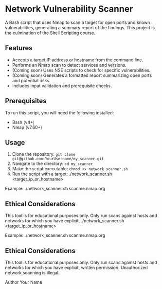 # Network Vulnerability Scanner

A Bash script that uses Nmap to scan a target for open ports and known vulnerabilities, generating a summary report of the findings. This project is the culmination of the Shell Scripting course.

## Features

* Accepts a target IP address or hostname from the command line.
* Performs an Nmap scan to detect services and versions.
* (Coming soon) Uses NSE scripts to check for specific vulnerabilities.
* (Coming soon) Generates a formatted report summarizing open ports and potential risks.
* Includes input validation and prerequisite checks.

## Prerequisites

To run this script, you will need the following installed:
* Bash (v4+)
* Nmap (v7.60+)

## Usage

1.  Clone the repository: `git clone git@github.com:YourUsername/my_scanner.git`
2.  Navigate to the directory: `cd my_scanner`
3.  Make the script executable: `chmod +x network_scanner.sh`
4.  Run the script with a target:
./network_scanner.sh <target_ip_or_hostname>

Example:
./network_scanner.sh scanme.nmap.org

## Ethical Considerations
This tool is for educational purposes only. Only run scans against hosts and networks for which you have explicit,
./network_scanner.sh <target_ip_or_hostname>

Example:
./network_scanner.sh scanme.nmap.org

## Ethical Considerations
This tool is for educational purposes only. Only run scans against hosts and networks for which you have explicit, written permission. Unauthorized network scanning is illegal.

Author
Your Name

